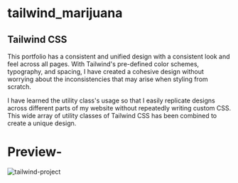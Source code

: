 # tailwind_marijuana
## Tailwind CSS

This portfolio has a consistent and unified design with a consistent look and feel across all pages. With Tailwind's pre-defined color schemes, typography, and spacing, I have created a cohesive design without worrying about the inconsistencies that may arise when styling from scratch.

I have learned the utility class's usage so that I easily replicate designs across different parts of my website without repeatedly writing custom CSS. This wide array of utility classes of Tailwind CSS has been combined to create a unique design.

# Preview-
![tailwind-project](https://github.com/user-attachments/assets/d5b04667-e32c-4327-8b06-e97a218e4913)
